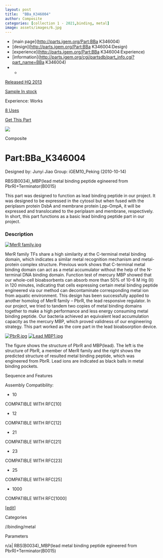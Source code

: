 ```yaml
---
layout: post
title:  "BBa_K346004"
author: Composite
categories: [collection 1 - 2021,binding, metal] 
image: assets/images/6.jpg
---
```



  * [main page](http://parts.igem.org/Part:BBa K346004)
  * [design](http://parts.igem.org/Part:BBa K346004:Design)
  * [experience](http://parts.igem.org/Part:BBa K346004:Experience)
  * [information](http://parts.igem.org/cgi/partsdb/part_info.cgi?part_name=BBa K346004)
  *   * 

[Released HQ 2013](http://parts.igem.org/Help:Part_Status_Box)

[Sample In stock](http://parts.igem.org/Help:Part_Status_Box)

Experience: Works

[8 Uses](http://parts.igem.org/partsdb/uses.cgi?part=BBa_K346004)

[ Get This Part](http://parts.igem.org/partsdb/get_part.cgi?part=BBa_K346004)

![](http://parts.igem.org/images/partbypart/icon_composite.png)

Composite

# Part:BBa_K346004

Designed by: Junyi Jiao   Group: iGEM10_Peking   (2010-10-14)

RBS(B0034)_MBP(lead metal binding peptide egineered from
PbrR)+Terminator(B0015)

  
This part was designed to function as lead binding peptide in our project. It
was designed to be expressed in the cytosol but when fused with the periplasm
protein DsbA and membrane protein Lpp-OmpA, it will be expressed and
translocated to the periplasm and membrane, respectively. In short, this part
functions as a basic lead binding peptide part in our project.

### Description

[![MerR family.jpg](/wiki/images/e/ec/MerR_family.jpg)](/File:MerR_family.jpg)

  
MerR family TFs share a high similarity at the C-terminal metal binding
domain, which indicates a similar metal recognition mechanism and metal-
protein complex structure. Previous work shows that C-terminal metal binding
domain can act as a metal accumulator without the help of the N-terminal DNA
binding domain. Function test of mercury MBP showed that our whole-cell
bioabsorbents can absorb more than 50% of 10-6 M Hg (II) in 120 minutes,
indicating that cells expressing certain metal binding peptide engineered via
our method can decontaminate corresponding metal ion from aquatic environment.
This design has been successfully applied to another homolog of MerR family –
PbrR, the lead responsive regulator. In our project, we tried to tandem two
copies of metal binding domains together to make a high performance and less
energy consuming metal binding peptide. Our bacteria achieved an equivalent
lead accumulation capacity as the mercury MBP, which proved validness of our
engineering strategy. This part worked as the core part in the lead
bioabsorption device.

[![PbrR.jpg](/wiki/images/d/df/PbrR.jpg)](/File:PbrR.jpg) [![Lead
MBP1.jpg](/wiki/images/4/44/Lead_MBP1.jpg)](/File:Lead_MBP1.jpg)

  

The figure shows the structure of PbrR and MBP(lead). The left is the
structure of PbrR, a member of MerR family and the right shows the predicted
structure of resulted metal binding peptide, which was engineered from PbrR.
Lead ions are indicated as black balls in metal binding pockets.

  
Sequence and Features

  

Assembly Compatibility:

  * 10

COMPATIBLE WITH RFC[10]

  * 12

COMPATIBLE WITH RFC[12]

  * 21

COMPATIBLE WITH RFC[21]

  * 23

COMPATIBLE WITH RFC[23]

  * 25

COMPATIBLE WITH RFC[25]

  * 1000

COMPATIBLE WITH RFC[1000]

  

[[edit](http://parts.igem.org/partsdb/part_info.cgi?part_name=BBa_K346004)]

Categories

//binding/metal

Parameters

n/a| RBS(B0034)_MBP(lead metal binding peptide egineered from
PbrR)+Terminator(B0015)

